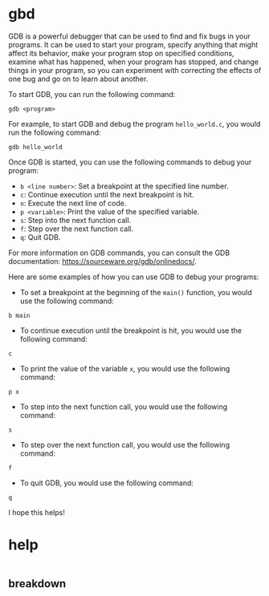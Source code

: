 # gbd

GDB is a powerful debugger that can be used to find and fix bugs in your programs. It can be used to start your program, specify anything that might affect its behavior, make your program stop on specified conditions, examine what has happened, when your program has stopped, and change things in your program, so you can experiment with correcting the effects of one bug and go on to learn about another.

To start GDB, you can run the following command:

```
gdb <program>
```

For example, to start GDB and debug the program `hello_world.c`, you would run the following command:

```
gdb hello_world
```

Once GDB is started, you can use the following commands to debug your program:

* `b <line number>`: Set a breakpoint at the specified line number.
* `c`: Continue execution until the next breakpoint is hit.
* `n`: Execute the next line of code.
* `p <variable>`: Print the value of the specified variable.
* `s`: Step into the next function call.
* `f`: Step over the next function call.
* `q`: Quit GDB.

For more information on GDB commands, you can consult the GDB documentation: https://sourceware.org/gdb/onlinedocs/.

Here are some examples of how you can use GDB to debug your programs:

* To set a breakpoint at the beginning of the `main()` function, you would use the following command:

```
b main
```

* To continue execution until the breakpoint is hit, you would use the following command:

```
c
```

* To print the value of the variable `x`, you would use the following command:

```
p x
```

* To step into the next function call, you would use the following command:

```
s
```

* To step over the next function call, you would use the following command:

```
f
```

* To quit GDB, you would use the following command:

```
q
```

I hope this helps!


# help 

```

```



## breakdown

```

```

